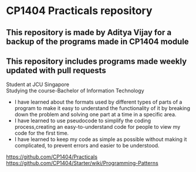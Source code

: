 #  CP1404 Practicals repository
## This repository is made by Aditya Vijay  for a backup of the programs made in CP1404 module 
## This repository includes programs made weekly updated with pull requests 
Student at JCU Singapore\
Studying the course-Bachelor of Information Technology 

- I have learned about the formats used by different types of parts of a program to make it easy to understand the functionality of it by breaking down the problem and solving one part at a time in a specific area.
- I have learned to use pseudocode to simplify the coding process,creating an easy-to-understand code for people to view my code for the first time.
- I have learned to keep my code as simple as possible without making it complicated, to prevent errors and easier to be understood.

https://github.com/CP1404/Practicals
https://github.com/CP1404/Starter/wiki/Programming-Patterns

